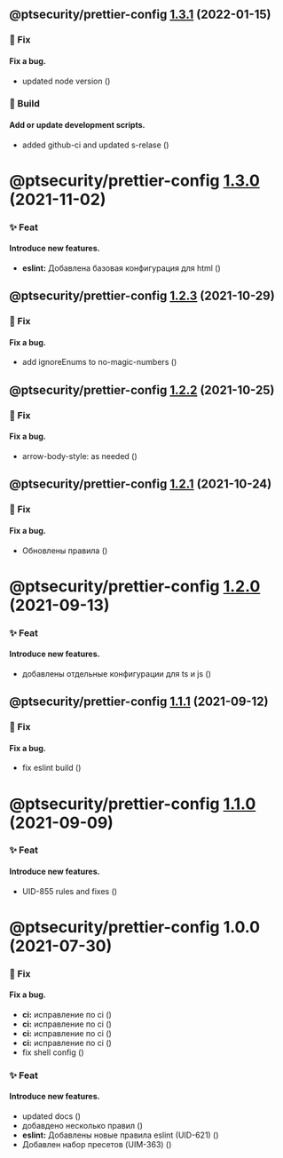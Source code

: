 ## @ptsecurity/prettier-config [1.3.1](https://github.com/positive-js/pt-code-style/compare/@ptsecurity/prettier-config@1.3.0...@ptsecurity/prettier-config@1.3.1) (2022-01-15)


### 🐛  Fix
#### Fix a bug.

* updated node version ([](https://github.com/positive-js/pt-code-style/commit/75c3d79))


### 🔨  Build
#### Add or update development scripts.

* added github-ci and updated s-relase ([](https://github.com/positive-js/pt-code-style/commit/52babbe))

# @ptsecurity/prettier-config [1.3.0](https://gitlab.ptsecurity.com/ui/core/pt-code-style/compare/@ptsecurity/prettier-config@1.2.3...@ptsecurity/prettier-config@1.3.0) (2021-11-02)


### ✨  Feat
#### Introduce new features.

* **eslint:** Добавлена базовая конфигурация для html ([](https://gitlab.ptsecurity.com/ui/core/pt-code-style/commit/fffeb19))

## @ptsecurity/prettier-config [1.2.3](https://gitlab.ptsecurity.com/ui/core/pt-code-style/compare/@ptsecurity/prettier-config@1.2.2...@ptsecurity/prettier-config@1.2.3) (2021-10-29)


### 🐛  Fix
#### Fix a bug.

* add ignoreEnums to no-magic-numbers ([](https://gitlab.ptsecurity.com/ui/core/pt-code-style/commit/9f99958))

## @ptsecurity/prettier-config [1.2.2](https://gitlab.ptsecurity.com/ui/core/pt-code-style/compare/@ptsecurity/prettier-config@1.2.1...@ptsecurity/prettier-config@1.2.2) (2021-10-25)


### 🐛  Fix
#### Fix a bug.

* arrow-body-style: as needed ([](https://gitlab.ptsecurity.com/ui/core/pt-code-style/commit/b3d73e4))

## @ptsecurity/prettier-config [1.2.1](https://gitlab.ptsecurity.com/ui/core/pt-code-style/compare/@ptsecurity/prettier-config@1.2.0...@ptsecurity/prettier-config@1.2.1) (2021-10-24)


### 🐛  Fix
#### Fix a bug.

* Обновлены правила ([](https://gitlab.ptsecurity.com/ui/core/pt-code-style/commit/2289653))

# @ptsecurity/prettier-config [1.2.0](https://gitlab.ptsecurity.com/ui/core/pt-code-style/compare/@ptsecurity/prettier-config@1.1.1...@ptsecurity/prettier-config@1.2.0) (2021-09-13)


### ✨  Feat
#### Introduce new features.

* добавлены отдельные конфигурации для ts и js ([](https://gitlab.ptsecurity.com/ui/core/pt-code-style/commit/2bc9125))

## @ptsecurity/prettier-config [1.1.1](https://gitlab.ptsecurity.com/ui/core/pt-code-style/compare/@ptsecurity/prettier-config@1.1.0...@ptsecurity/prettier-config@1.1.1) (2021-09-12)


### 🐛  Fix
#### Fix a bug.

* fix eslint build ([](https://gitlab.ptsecurity.com/ui/core/pt-code-style/commit/1468529))

# @ptsecurity/prettier-config [1.1.0](https://gitlab.ptsecurity.com/ui/core/pt-code-style/compare/@ptsecurity/prettier-config@1.0.0...@ptsecurity/prettier-config@1.1.0) (2021-09-09)


### ✨  Feat
#### Introduce new features.

* UID-855 rules and fixes ([](https://gitlab.ptsecurity.com/ui/core/pt-code-style/commit/237b531))

# @ptsecurity/prettier-config 1.0.0 (2021-07-30)


### 🐛  Fix
#### Fix a bug.

* **ci:** исправление по ci ([](https://gitlab.ptsecurity.com/ui/core/pt-code-style/commit/6e5533a))
* **ci:** исправление по ci ([](https://gitlab.ptsecurity.com/ui/core/pt-code-style/commit/921c02b))
* **ci:** исправление по ci ([](https://gitlab.ptsecurity.com/ui/core/pt-code-style/commit/1714075))
* **ci:** исправление по ci ([](https://gitlab.ptsecurity.com/ui/core/pt-code-style/commit/92729f8))
* fix shell config ([](https://gitlab.ptsecurity.com/ui/core/pt-code-style/commit/8213876))


### ✨  Feat
#### Introduce new features.

* updated docs ([](https://gitlab.ptsecurity.com/ui/core/pt-code-style/commit/2852b7e))
* добавдено несколько правил ([](https://gitlab.ptsecurity.com/ui/core/pt-code-style/commit/bf0707a))
* **eslint:** Добавлены новые правила eslint (UID-621) ([](https://gitlab.ptsecurity.com/ui/core/pt-code-style/commit/ef22658))
* Добавлен набор пресетов (UIM-363) ([](https://gitlab.ptsecurity.com/ui/core/pt-code-style/commit/e4bb210))
